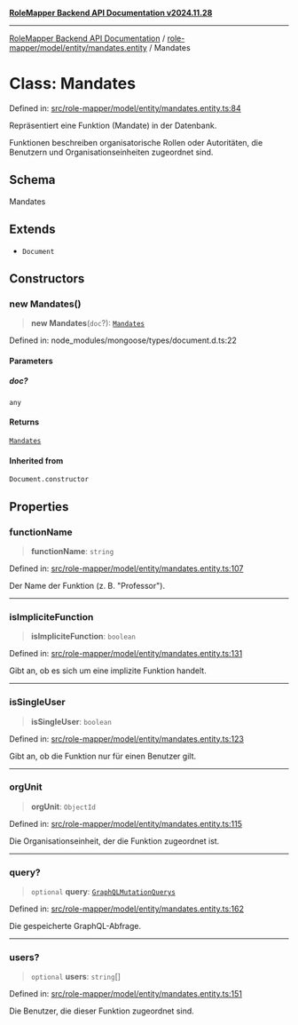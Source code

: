 [**RoleMapper Backend API Documentation v2024.11.28**](../../../../../README.md)

***

[RoleMapper Backend API Documentation](../../../../../modules.md) / [role-mapper/model/entity/mandates.entity](../README.md) / Mandates

# Class: Mandates

Defined in: [src/role-mapper/model/entity/mandates.entity.ts:84](https://github.com/FlowCraft-AG/RoleMapper/blob/536244048d4b335d6a9047c5d05cfa1a8bc97efb/backend/src/role-mapper/model/entity/mandates.entity.ts#L84)

Repräsentiert eine Funktion (Mandate) in der Datenbank.

Funktionen beschreiben organisatorische Rollen oder Autoritäten, die Benutzern
und Organisationseinheiten zugeordnet sind.

## Schema

Mandates

## Extends

- `Document`

## Constructors

### new Mandates()

> **new Mandates**(`doc`?): [`Mandates`](Mandates.md)

Defined in: node\_modules/mongoose/types/document.d.ts:22

#### Parameters

##### doc?

`any`

#### Returns

[`Mandates`](Mandates.md)

#### Inherited from

`Document.constructor`

## Properties

### functionName

> **functionName**: `string`

Defined in: [src/role-mapper/model/entity/mandates.entity.ts:107](https://github.com/FlowCraft-AG/RoleMapper/blob/536244048d4b335d6a9047c5d05cfa1a8bc97efb/backend/src/role-mapper/model/entity/mandates.entity.ts#L107)

Der Name der Funktion (z. B. "Professor").

***

### isImpliciteFunction

> **isImpliciteFunction**: `boolean`

Defined in: [src/role-mapper/model/entity/mandates.entity.ts:131](https://github.com/FlowCraft-AG/RoleMapper/blob/536244048d4b335d6a9047c5d05cfa1a8bc97efb/backend/src/role-mapper/model/entity/mandates.entity.ts#L131)

Gibt an, ob es sich um eine implizite Funktion handelt.

***

### isSingleUser

> **isSingleUser**: `boolean`

Defined in: [src/role-mapper/model/entity/mandates.entity.ts:123](https://github.com/FlowCraft-AG/RoleMapper/blob/536244048d4b335d6a9047c5d05cfa1a8bc97efb/backend/src/role-mapper/model/entity/mandates.entity.ts#L123)

Gibt an, ob die Funktion nur für einen Benutzer gilt.

***

### orgUnit

> **orgUnit**: `ObjectId`

Defined in: [src/role-mapper/model/entity/mandates.entity.ts:115](https://github.com/FlowCraft-AG/RoleMapper/blob/536244048d4b335d6a9047c5d05cfa1a8bc97efb/backend/src/role-mapper/model/entity/mandates.entity.ts#L115)

Die Organisationseinheit, der die Funktion zugeordnet ist.

***

### query?

> `optional` **query**: [`GraphQLMutationQuerys`](../type-aliases/GraphQLMutationQuerys.md)

Defined in: [src/role-mapper/model/entity/mandates.entity.ts:162](https://github.com/FlowCraft-AG/RoleMapper/blob/536244048d4b335d6a9047c5d05cfa1a8bc97efb/backend/src/role-mapper/model/entity/mandates.entity.ts#L162)

Die gespeicherte GraphQL-Abfrage.

***

### users?

> `optional` **users**: `string`[]

Defined in: [src/role-mapper/model/entity/mandates.entity.ts:151](https://github.com/FlowCraft-AG/RoleMapper/blob/536244048d4b335d6a9047c5d05cfa1a8bc97efb/backend/src/role-mapper/model/entity/mandates.entity.ts#L151)

Die Benutzer, die dieser Funktion zugeordnet sind.
